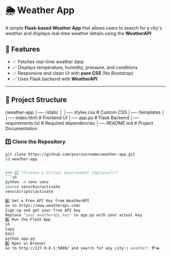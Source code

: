 # 🌦️ Weather App  

A simple **Flask-based Weather App** that allows users to search for a city's weather and displays real-time weather details using the **WeatherAPI**.  

## 🚀 Features  
- ✅ Fetches real-time weather data  
- ✅ Displays temperature, humidity, pressure, and conditions  
- ✅ Responsive and clean UI with **pure CSS** (No Bootstrap)  
- ✅ Uses Flask backend with **WeatherAPI**  

---

## 📂 Project Structure  
/weather-app │── /static │ │── styles.css # Custom CSS │── /templates │ │── index.html # Frontend UI │── app.py # Flask Backend │── requirements.txt # Required dependencies │── README.md # Project Documentation


### 1️⃣ **Clone the Repository**
```sh
git clone https://github.com/yourusername/weather-app.git
cd weather-app


### 2️⃣ **Create a Virtual Environment (Optional)**
```sh
python -m venv venv
source venv/bin/activate  
venv\Scripts\activate

4️⃣ Get a Free API Key from WeatherAPI
Go to https://www.weatherapi.com/
Sign up and get your free API key
Replace "your_weatherapi_key" in app.py with your actual key
5️⃣ Run the Flask App
sh
Copy
Edit
python app.py
6️⃣ Open in Browser
Go to http://127.0.0.1:5000/ and search for any city's weather! 🌍🌤️

